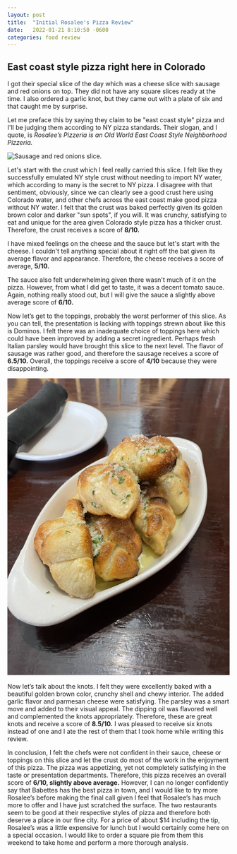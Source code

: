```yaml
---
layout: post
title:  "Initial Rosalee's Pizza Review"
date:   2022-01-21 8:10:50 -0600
categories: food review
---
```


## East coast style pizza right here in Colorado

I got their special slice of the day which was a cheese slice with sausage and red onions on top. They did not have any square slices ready at the time. I also ordered a garlic knot, but they came out with a plate of six and that caught me by surprise.

Let me preface this by saying they claim to be "east coast style" pizza and I'll be judging them according to NY pizza standards. Their slogan, and I quote, is *Rosalee’s Pizzeria is an Old World East Coast Style Neighborhood Pizzeria.*

![Sausage and red onions slice.](/assets/pics/2022/rosalees/pizza01212022.jpg)

Let's start with the crust which I feel really carried this slice. I felt like they successfully emulated NY style crust without needing to import NY water, which according to many is the secret to NY pizza. I disagree with that sentiment, obviously, since we can clearly see a good crust here using Colorado water, and other chefs across the east coast make good pizza without NY water. I felt that the crust was baked perfectly given its golden brown color and darker "sun spots", if you will. It was crunchy, satisfying to eat and unique for the area given Colorado style pizza has a thicker crust. Therefore, the crust receives a score of **8/10.**

I have mixed feelings on the cheese and the sauce but let's start with the cheese. I couldn't tell anything special about it right off the bat given its average flavor and appearance. Therefore, the cheese receives a score of average, **5/10.**

The sauce also felt underwhelming given there wasn't much of it on the pizza. However, from what I did get to taste, it was a decent tomato sauce. Again, nothing really stood out, but I will give the sauce a slightly above average score of **6/10.**

Now let’s get to the toppings, probably the worst performer of this slice. As you can tell, the presentation is lacking with toppings strewn about like this is Dominos. I felt there was an inadequate choice of toppings here which could have been improved by adding a secret ingredient. Perhaps fresh Italian parsley would have brought this slice to the next level. The flavor of sausage was rather good, and therefore the sausage receives a score of **6.5/10.** Overall, the toppings receive a score of **4/10** because they were disappointing.

![The Knots (tm).](/assets/pics/2022/rosalees/knots01212022.jpg)

Now let’s talk about the knots. I felt they were excellently baked with a beautiful golden brown color, crunchy shell and chewy interior. The added garlic flavor and parmesan cheese were satisfying. The parsley was a smart move and added to their visual appeal. The dipping oil was flavored well and complemented the knots appropriately. Therefore, these are great knots and receive a score of **8.5/10.** I was pleased to receive six knots instead of one and I ate the rest of them that I took home while writing this review.

In conclusion, I felt the chefs were not confident in their sauce, cheese or toppings on this slice and let the crust do most of the work in the enjoyment of this pizza. The pizza was appetizing, yet not completely satisfying in the taste or presentation departments. Therefore, this pizza receives an overall score of **6/10, slightly above average.** However, I can no longer confidently say that Babettes has the best pizza in town, and I would like to try more Rosalee’s before making the final call given I feel that Rosalee’s has much more to offer and I have just scratched the surface. The two restaurants seem to be good at their respective styles of pizza and therefore both deserve a place in our fine city. For a price of about $14 including the tip, Rosalee’s was a little expensive for lunch but I would certainly come here on a special occasion. I would like to order a square pie from them this weekend to take home and perform a more thorough analysis. 